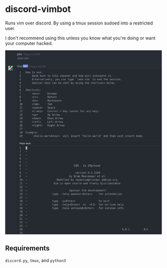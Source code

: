 # discord-vimbot
Runs vim over discord. By using a tmux session sudoed into a restricted user.

I don't recommend using this unless you know what you're doing or want your computer hacked.

![screenshot](./screenshot.png)

## Requirements
`discord.py`, `tmux`, and `python3`
